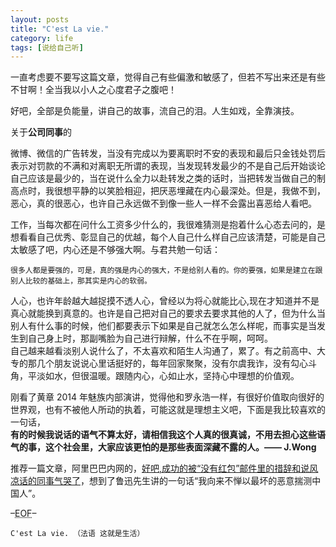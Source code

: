 ```yaml
---
layout: posts
title: "C'est La vie."
category: life
tags: [说给自己听]
---
```


一直考虑要不要写这篇文章，觉得自己有些偏激和敏感了，但若不写出来还是有些不甘啊！全当我以小人之心度君子之腹吧！


好吧，全部是负能量，讲自己的故事，流自己的泪。人生如戏，全靠演技。

<!--break-->

关于**公司同事**的  

微博、微信的广告转发，当没有完成以为要离职时不安的表现和最后只金钱处罚后表示对罚款的不满和对离职无所谓的表现，当发现转发最少的不是自己后开始谈论自己应该是最少的，当在说什么全力以赴转发之类的话时，当把转发当做自己的制高点时，我很想平静的以笑脸相迎，把厌恶埋藏在内心最深处。但是，我做不到，恶心，真的很恶心，也许自己永远做不到像一些人一样不会露出喜恶给人看吧。


工作，当每次都在问什么工资多少什么的，我很难猜测是抱着什么心态去问的，是想看看自己优秀、彰显自己的优越，每个人自己什么样自己应该清楚，可能是自己太敏感了吧，内心还是不够强大啊。与君共勉一句话：

	很多人都是要强的，可是，真的强是内心的强大，不是给别人看的。你的要强，如果是建立在跟别人比较的基础上，那其实是内心的软弱。

人心，也许年龄越大越捉摸不透人心，曾经以为将心就能比心,现在才知道并不是真心就能换到真意的。也许是自己把对自己的要求去要求其他的人了，但为什么当别人有什么事的时候，他们都要表示下如果是自己就怎么怎么样呢，而事实是当发生到自己身上时，那副嘴脸为自己进行辩解，什么不在乎啊，呵呵。  
自己越来越看淡别人说什么了，不太喜欢和陌生人沟通了，累了。有之前高中、大专的那几个朋友说说心里话挺好的，每年回家聚聚，没有尔虞我诈，没有勾心斗角，平淡如水，但很温暖。跟随内心，心如止水，坚持心中理想的价值观。


刚看了黄章 2014 年魅族内部演讲，觉得他和罗永浩一样，有很好价值取向很好的世界观，也有不被他人所动的执着，可能这就是理想主义吧，下面是我比较喜欢的一句话，  
**有的时候我说话的语气不算太好，请相信我这个人真的很真诚，不用去担心这些语气的事，这个社会里，大家应该更怕的是那些表面深藏不露的人。—— J.Wong**


推荐一篇文章，阿里巴巴内网的，[好吧,成功的被“没有红包”邮件里的措辞和说风凉话的同事气哭了](http://c.blog.sina.com.cn/profile.php?blogid=61d60bb289000uan)，想到了鲁迅先生讲的一句话“我向来不惮以最坏的恶意揣测中国人”。


–<abbr title="End of file">EOF</abbr>–


	C'est La vie. （法语 这就是生活）

